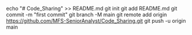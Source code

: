 echo "# Code_Sharing" >> README.md
git init
git add README.md
git commit -m "first commit"
git branch -M main
git remote add origin https://github.com/MFS-SeniorAnalyst/Code_Sharing.git
git push -u origin main
